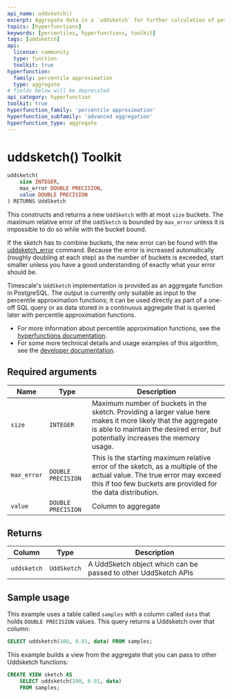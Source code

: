 ```yaml
---
api_name: uddsketch()
excerpt: Aggregate data in a `uddsketch` for further calculation of percentile estimates
topics: [hyperfunctions]
keywords: [percentiles, hyperfunctions, toolkit]
tags: [uddsketch]
api:
  license: community
  type: function
  toolkit: true
hyperfunction:
  family: percentile approximation
  type: aggregate
# fields below will be deprecated
api_category: hyperfunction
toolkit: true
hyperfunction_family: 'percentile approximation'
hyperfunction_subfamily: 'advanced aggregation'
hyperfunction_type: aggregate
---
```


# uddsketch() <tag type="toolkit">Toolkit</tag>

```SQL ,ignore
uddsketch(
    size INTEGER,
    max_error DOUBLE PRECISION,
    value DOUBLE PRECISION
) RETURNS UddSketch
```

This constructs and returns a new `UddSketch` with at most `size` buckets.
The maximum relative error of the `UddSketch` is bounded by `max_error` unless
it is impossible to do so while with the bucket bound.

If the sketch has to combine buckets, the new error can be found with the
[uddsketch_error][error] command. Because the error is increased automatically
(roughly doubling at each step) as the number of buckets is exceeded, start
smaller unless you have a good understanding of exactly what your error should
be.

Timescale's `UddSketch` implementation is provided as an aggregate function in
PostgreSQL. The output is currently only suitable as input to the percentile
approximation functions; it can be used directly as part of a one-off SQL query
or as data stored in a continuous aggregate that is queried later with
percentile approximation functions.

*   For more information about percentile approximation functions, see the
    [hyperfunctions documentation][hyperfunctions-percentile-approx].
*   For some more technical details and usage examples of this algorithm,
    see the [developer documentation][gh-uddsketch].

## Required arguments

|Name| Type |Description|
|-|-|-|
|`size`|`INTEGER`|Maximum number of buckets in the sketch. Providing a larger value here makes it more likely that the aggregate is able to maintain the desired error, but  potentially increases the memory usage.|
|`max_error`|`DOUBLE PRECISION`|This is the starting maximum relative error of the sketch, as a multiple of the actual value. The true error may exceed this if too few buckets are provided for the data distribution.|
|`value`|`DOUBLE PRECISION`|Column to aggregate|

## Returns

|Column|Type|Description|
|-|-|-|
|`uddsketch`|`UddSketch`|A UddSketch object which can be passed to other UddSketch APIs|

## Sample usage

This example uses a table called `samples` with a column called `data` that
holds `DOUBLE PRECISION` values. This query returns a Uddsketch over that
column:

```SQL
SELECT uddsketch(100, 0.01, data) FROM samples;
```

This example builds a view from the aggregate that you can pass to other
Uddsketch functions:

```SQL
CREATE VIEW sketch AS
    SELECT uddsketch(100, 0.01, data)
    FROM samples;
```

[hyperfunctions-percentile-approx]: /timescaledb/:currentVersion:/how-to-guides/hyperfunctions/percentile-approx/
[gh-uddsketch]: https://github.com/timescale/timescaledb-toolkit/blob/main/docs/uddsketch.md
[error]: /api/:currentVersion:/hyperfunctions/percentile-approximation/error/

